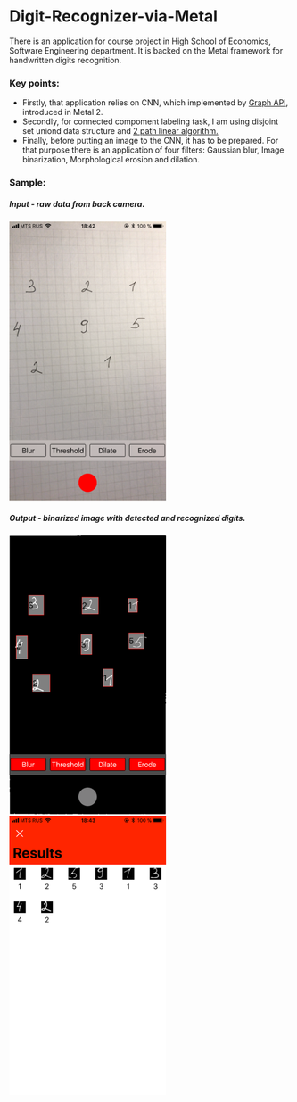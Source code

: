 # Digit-Recognizer-via-Metal

There is an application for course project in High School of Economics, Software Engineering department.
It is backed on the Metal framework for handwritten digits recognition. 

### Key points:
- Firstly, that application relies on CNN, which implemented by [Graph API](https://developer.apple.com/documentation/metalperformanceshaders/mpsnngraph), introduced in Metal 2.
- Secondly, for connected compoment labeling task, I am using disjoint set uniond data structure and [2 path linear algorithm.](http://aishack.in/tutorials/connected-component-labelling/)
- Finally, before putting an image to the CNN, it has to be prepared. For that purpose there is an application of four filters: Gaussian blur, Image binarization, Morphological erosion and dilation.

### Sample:
##### Input - raw data from back camera.
<img height="500" src="https://github.com/Jastic7/Digit-Recognizer-via-Metal/blob/master/input.png"/>

##### Output - binarized image with detected and recognized digits.
<p>
<img height="500" src="https://github.com/Jastic7/Digit-Recognizer-via-Metal/blob/master/output.png"/>
<img height="500" src="https://github.com/Jastic7/Digit-Recognizer-via-Metal/blob/master/results.png"/>
</p>

